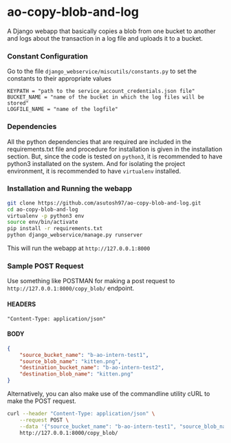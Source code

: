 # ao-copy-blob-and-log
A Django webapp that basically copies a blob from one bucket to another and logs about the transaction in a log file and uploads it to a bucket.

### Constant Configuration
Go to the file `django_webservice/miscutils/constants.py` to set the constants to their appropriate values

```python3
KEYPATH = "path to the service_account_credentials.json file"
BUCKET_NAME = "name of the bucket in which the log files will be stored"
LOGFILE_NAME = "name of the logfile"
```

### Dependencies
All the python dependencies that are required are included in the requirements.txt file and procedure for installation is given in the installation section. But, since the code is tested on `python3`, it is recommended to have python3 installated on the system. And for isolating the project environment, it is recommended to have `virtualenv` installed.

### Installation and Running the webapp

```bash
git clone https://github.com/asutosh97/ao-copy-blob-and-log.git
cd ao-copy-blob-and-log
virtualenv -p python3 env
source env/bin/activate
pip install -r requirements.txt
python django_webservice/manage.py runserver
```

This will run the webapp at `http://127.0.0.1:8000`

### Sample POST Request
Use something like POSTMAN for making a post request to `http://127.0.0.1:8000/copy_blob/` endpoint.

#### HEADERS
`"Content-Type: application/json"`

#### BODY
```json
{
    "source_bucket_name": "b-ao-intern-test1", 
    "source_blob_name": "kitten.png", 
    "destination_bucket_name": "b-ao-intern-test2", 
    "destination_blob_name": "kitten.png"
}
```

Alternatively, you can also make use of the commandline utility cURL to make the POST request.

```bash
curl --header "Content-Type: application/json" \
    --request POST \
    --data '{"source_bucket_name": "b-ao-intern-test1", "source_blob_name": "kitten.png", "destination_bucket_name": "b-ao-intern-test2", "destination_blob_name": "kitten.png"}' \
    http://127.0.0.1:8000/copy_blob/  
```
